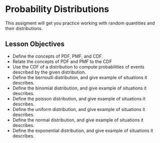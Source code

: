 # Probability Distributions

This assigment will get you practice working with random quantities and their distributions.

## Lesson Objectives

- Define the concepts of PDF, PMF, and CDF.
- Relate the concepts of PDF and PMF to the CDF
- Use the CDF of a distribution to compute probabilities of events described by the given distribution.
- Define the bernoulli distribution, and give example of situations it describes.
- Define the binomial distribution, and give example of situations it describes.
- Define the poisson distribution, and give example of situations it describes.
- Define the uniform distribution, and give example of situations it describes.
- Define the normal distribution, and give example of situations it describes.
- Define the exponential distribution, and give example of situations it describes.
